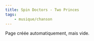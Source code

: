 ```yaml
---
title: Spin Doctors - Two Princes
tags:
    - musique/chanson
---
```


Page créée automatiquement, mais vide.
